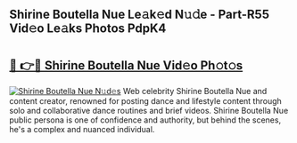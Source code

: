## Shirine Boutella Nue Le𝚊k𝚎d N𝚞𝚍e - Part-R55 Vid𝚎o Le𝚊ks Photos PdpK4

# <h2><a href="http://fb5ioz5.evod.top/?m=Shirine+Boutella+Nue">🔗 👉🔴 Shirine Boutella Nue Vid𝚎o Ph𝚘t𝚘s</a></h2>

[![Shirine Boutella Nue N𝚞d𝚎s](https://i.imgur.com/8V9OHl7.gif)](http://fb5ioz5.evod.top/?m=Shirine+Boutella+Nue)
Web celebrity Shirine Boutella Nue and content creator, renowned for posting dance and lifestyle content through solo and collaborative dance routines and brief videos. Shirine Boutella Nue public persona is one of confidence and authority, but behind the scenes, he's a complex and nuanced individual. 
